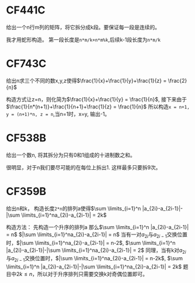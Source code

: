 # CF441C
给出一个n行m列的矩阵，将它拆分成k段。要保证每一段是连续的。

我才用蛇形构造。
第一段长度是`n*m/k+n*m%k`,后续k-1段长度为`n*m/k`

# CF743C
给出n求三个不同的数x,y,z使得$\frac{1}{x}+\frac{1}{y}+\frac{1}{z} = \frac{2}{n}$

构造方式让z=n，则化简为$\frac{1}{x}+\frac{1}{y} = \frac{1}{n}$, 接下来由于$\frac{1}{n*(n+1)}+\frac{1}{n+1}+\frac{1}{z} = \frac{1}{n}$ 所以构造`x = n+1, y = (n+1)*n, z = n`,当n=1时，x=y, 输出-1。

# CF538B
给出一个数n, 将其拆分为只有0和1组成的十进制数之和。

很明显，对于n我们要尽可能的在每位上拆出1. 这样最多只要拆9次。

# CF359B
给出n和k， 构造长度`2*n`的排列a使得$\sum \limits_{i=1}^n |a_{2i}-a_{2i-1}|-|\sum \limits_{i=1}^na_{2i}-a_{2i-1}| = 2k$

构造方法：
先构造一个升序的排列a
那么$\sum \limits_{i=1}^n |a_{2i}-a_{2i-1}| = n$
$|\sum \limits_{i=1}^na_{2i}-a_{2i-1}| = n$
当有一对$a_{2i}$与$a_{2i-1}$交换位置时，$|\sum \limits_{i=1}^na_{2i}-a_{2i-1}| = n-2$, $\sum \limits_{i=1}^n |a_{2i}-a_{2i-1}|-|\sum \limits_{i=1}^na_{2i}-a_{2i-1}| = 2$
同理，当有k对$a_{2i}$与$a_{2i-1}$交换位置时，$|\sum \limits_{i=1}^na_{2i}-a_{2i-1}| = n-2k$, $\sum \limits_{i=1}^n |a_{2i}-a_{2i-1}|-|\sum \limits_{i=1}^na_{2i}-a_{2i-1}| = 2k$
题目中$2k\le n$，所以对于升序排列只需要交换k对奇偶位置即可。

